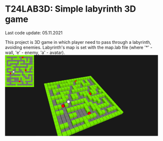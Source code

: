 # T24LAB3D: Simple labyrinth 3D game
Last code update: 05.11.2021

This project is 3D game in which player need to pass through a labyrinth, avoiding enemies. Labyrinth's map is set with the map.lab file (where '*' - wall, 'e' - enemy, 'a' - avatar). 
![](screenshot01.png)

